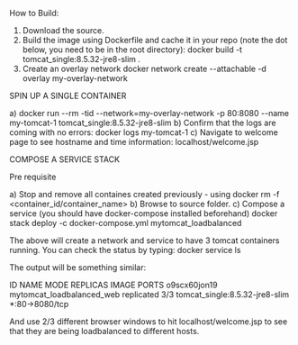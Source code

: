 How to Build:

1) Download the source.
2) Build the image using Dockerfile and cache it in your repo (note the dot below, you need to be in the root directory):
   docker build -t tomcat_single:8.5.32-jre8-slim .
3) Create an overlay network 
   docker network create --attachable -d overlay my-overlay-network


SPIN UP A SINGLE CONTAINER

a) docker run --rm -tid --network=my-overlay-network -p 80:8080 --name my-tomcat-1 tomcat_single:8.5.32-jre8-slim
b) Confirm that the logs are coming with no errors:
   docker logs my-tomcat-1
c) Navigate to welcome page to see hostname and time information:
   localhost/welcome.jsp
   

COMPOSE A SERVICE STACK

Pre requisite

a) Stop and remove all containes created previously - using docker rm -f <container_id/container_name>
b) Browse to source folder.
c) Compose a service (you should have docker-compose installed beforehand)
   docker stack deploy -c docker-compose.yml mytomcat_loadbalanced
   
   The above will create a network and service to have 3 tomcat containers running. You can check the status by typing:
   docker service ls
   
   The output will be something similar:
   
ID             NAME                        MODE         REPLICAS     IMAGE                            PORTS
o9scx60jon19   mytomcat_loadbalanced_web   replicated   3/3          tomcat_single:8.5.32-jre8-slim      *:80->8080/tcp

And use 2/3 different browser windows to hit localhost/welcome.jsp to see that they are being loadbalanced to different hosts.
